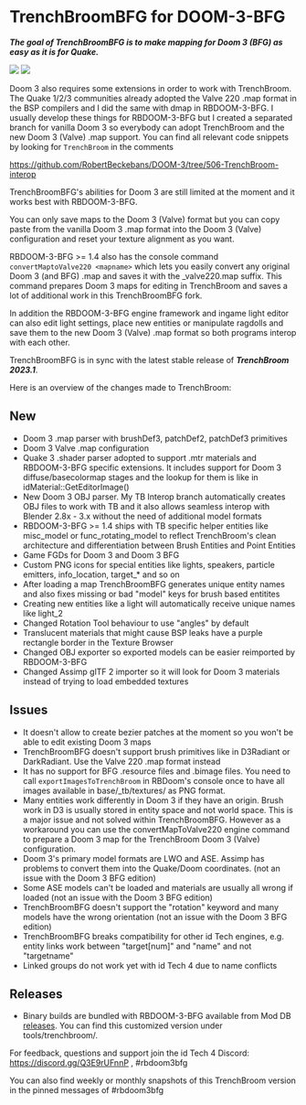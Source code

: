 # TrenchBroomBFG for DOOM-3-BFG

***The goal of TrenchBroomBFG is to make mapping for Doom 3 (BFG) as easy as it is for Quake.***

<img src="https://i.imgur.com/3sUxOZi.jpg">

<img src="https://i.imgur.com/3g3Qmf4.jpg">


Doom 3 also requires some extensions in order to work with TrenchBroom. The Quake 1/2/3 communities already adopted the Valve 220 .map format in the BSP compilers and I did the same with dmap in RBDOOM-3-BFG.
I usually develop these things for RBDOOM-3-BFG but I created a separated branch for vanilla Doom 3 so everybody can adopt TrenchBroom and the new Doom 3 (Valve) .map support. You can find all relevant code snippets by looking for `TrenchBroom` in the comments

https://github.com/RobertBeckebans/DOOM-3/tree/506-TrenchBroom-interop

TrenchBroomBFG's abilities for Doom 3 are still limited at the moment and it works best with RBDOOM-3-BFG.

You can only save maps to the Doom 3 (Valve) format but you can copy paste from the vanilla Doom 3 .map format into the Doom 3 (Valve) configuration and reset your texture alignment as you want.

RBDOOM-3-BFG >= 1.4 also has the console command `convertMaptoValve220 <mapname>` which lets you easily convert any original Doom 3 (and BFG) .map and saves it with the _valve220.map suffix. This command prepares Doom 3 maps for editing in TrenchBroom and saves a lot of additional work in this TrenchBroomBFG fork.

In addition the RBDOOM-3-BFG engine framework and ingame light editor can also edit light settings, place new entities or manipulate ragdolls and save them to the new Doom 3 (Valve) .map format so both programs interop with each other.

TrenchBroomBFG is in sync with the latest stable release of ***TrenchBroom 2023.1***.

Here is an overview of the changes made to TrenchBroom:

## New
* Doom 3 .map parser with brushDef3, patchDef2, patchDef3 primitives
* Doom 3 Valve .map configuration
* Quake 3 .shader parser adopted to support .mtr materials and RBDOOM-3-BFG specific extensions. It includes support for Doom 3 diffuse/basecolormap stages and the lookup for them is like in idMaterial::GetEditorImage()
* New Doom 3 OBJ parser. My TB Interop branch automatically creates OBJ files to work with TB and it also allows seamless interop with Blender 2.8x - 3.x without the need of additional model formats
* RBDOOM-3-BFG >= 1.4 ships with TB specific helper entities like misc_model or func_rotating_model to reflect TrenchBroom's clean architecture and differentiation between Brush Entities and Point Entities
* Game FGDs for Doom 3 and Doom 3 BFG
* Custom PNG icons for special entities like lights, speakers, particle emitters, info_location, target_* and so on
* After loading a map TrenchBroomBFG generates unique entity names and also fixes missing or bad "model" keys for brush based entitites
* Creating new entities like a light will automatically receive unique names like light_2
* Changed Rotation Tool behaviour to use "angles" by default
* Translucent materials that might cause BSP leaks have a purple rectangle border in the Texture Browser
* Changed OBJ exporter so exported models can be easier reimported by RBDOOM-3-BFG
* Changed Assimp glTF 2 importer so it will look for Doom 3 materials instead of trying to load embedded textures

## Issues
* It doesn't allow to create bezier patches at the moment so you won't be able to edit existing Doom 3 maps
* TrenchBroomBFG doesn't support brush primitives like in D3Radiant or DarkRadiant. Use the Valve 220 .map format instead
* It has no support for BFG .resource files and .bimage files. You need to call `exportImagesToTrenchBroom` in RBDoom's console once to have all images available in base/_tb/textures/ as PNG format. 
* Many entities work differently in Doom 3 if they have an origin. Brush work in D3 is usually stored in entity space and not world space. This is a major issue and not solved within TrenchBroomBFG. However as a workaround you can use the convertMapToValve220 engine command to prepare a Doom 3 map for the TrenchBroom Doom 3 (Valve) configuration.
* Doom 3's primary model formats are LWO and ASE. Assimp has problems to convert them into the Quake/Doom coordinates. (not an issue with the Doom 3 BFG edition)
* Some ASE models can't be loaded and materials are usually all wrong if loaded (not an issue with the Doom 3 BFG edition)
* TrenchBroomBFG doesn't support the "rotation" keyword and many models have the wrong orientation (not an issue with the Doom 3 BFG edition)
* TrenchBroomBFG breaks compatibility for other id Tech engines, e.g. entity links work between "target[num]" and "name" and not "targetname"
* Linked groups do not work yet with id Tech 4 due to name conflicts


## Releases
- Binary builds are bundled with RBDOOM-3-BFG available from Mod DB [releases](https://www.moddb.com/mods/rbdoom-3-bfg).
You can find this customized version under tools/trenchbroom/.

For feedback, questions and support join the id Tech 4 Discord: https://discord.gg/Q3E9rUFnnP , #rbdoom3bfg

You can also find weekly or monthly snapshots of this TrenchBroom version in the pinned messages of #rbdoom3bfg

<!-- 
# TrenchBroom

[![TrenchBroom Icon](app/resources/graphics/images/AppIcon.png)](https://www.youtube.com/watch?v=shcAvnYp9ow)

TrenchBroom is a modern cross-platform level editor for Quake-engine based games.

- Trailer:   https://www.youtube.com/watch?v=shcAvnYp9ow
- Website:   https://github.com/TrenchBroom/TrenchBroom
- Discord:   https://discord.gg/WGf9uve
- Twitter:   https://twitter.com/tb_leveleditor
- Video Tutorial Series:  https://www.youtube.com/playlist?list=PLgDKRPte5Y0AZ_K_PZbWbgBAEt5xf74aE
- Manual:    https://trenchbroom.github.io/manual/latest

## Features
* **General**
	- Full support for editing in 3D and in up to three 2D views
	- High performance renderer with support for huge maps
	- Unlimited Undo and Redo
	- Macro-like command repetition
	- Issue browser with automatic quick fixes
	- Point file support
	- Automatic backups
	- .obj file export
	- Free and cross platform
* **Brush Editing**
	- Robust vertex editing with edge and face splitting and manipulating multiple vertices together
	- Clipping tool with two and three points
	- Scaling and shearing tools
	- CSG operations: merge, subtract, intersect
	- UV view for easy texture manipulations
	- Precise texture lock for all brush editing operations
	- Multiple texture collections
* **Entity Editing**
	- Entity browser with drag and drop support
	- Support for FGD and DEF files for entity definitions
	- Mod support
	- Entity link visualization
	- Displays 3D models in the editor
	- Smart entity property editors
* **Supported Games**
	- Quake (Standard and Valve 220 file formats)
	- Quake 2
	- Quake 3 (partial, no patches or brush primitives yet)
	- Hexen 2
	- Daikatana
	- Generic (for custom engines)
	- More games can be supported with custom game configurations


## Releases
- Binary builds are available from [releases](https://github.com/kduske/TrenchBroom/releases).

## Compiling
- Read [Build.md](Build.md) for instructions

# Contributing
- Bug reports and feature suggestions are welcome. Please submit them at https://github.com/TrenchBroom/TrenchBroom/issues
- If you wish to contribute code or improve the documentation, please get in touch with me at kristian.duske@gmail.com.
- All help is appreciated!

# Credits
- [Qt](https://www.qt.io/)
- [FreeType](https://www.freetype.org/)
- [FreeImage](https://freeimage.sourceforge.io/)
- [GLEW](https://github.com/nigels-com/glew)
- [TinyXML](http://www.grinninglizard.com/tinyxml/)
- miniz
- [Assimp](https://www.assimp.org/)
- [Catch2](https://github.com/catchorg/Catch2)
- [CMake](https://cmake.org/)
- [vcpkg](https://www.vcpkg.io/)
- [Pandoc](https://www.pandoc.org/)
- Quake icons by [Th3 ProphetMan](https://www.deviantart.com/th3-prophetman)
- Hexen 2 icon by [thedoctor45](https://www.deviantart.com/thedoctor45)
- [Source Sans Pro](https://fonts.google.com/specimen/Source+Sans+Pro) font

## Changes
See [releases](https://github.com/TrenchBroom/TrenchBroom/releases) for latest changes.

-->